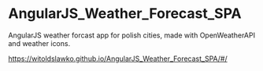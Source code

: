 # AngularJS_Weather_Forecast_SPA
AngularJS weather forcast app for polish cities, made with OpenWeatherAPI and weather icons.

https://witoldslawko.github.io/AngularJS_Weather_Forecast_SPA/#/
